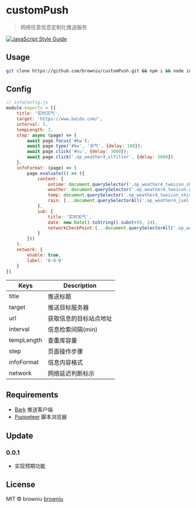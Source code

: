 # customPush

> 网络任意信息定制化推送服务

 [![JavaScript Style Guide](https://img.shields.io/badge/code_style-standard-brightgreen.svg)](https://standardjs.com)

## Usage

```bash
git clone https://github.com/browniu/customPush.git && npm i && node index.js
```

## Config

```jsx
// infoConfig.js
module.exports = [{
    title: '实时天气',
    target: 'https://www.baidu.com/',
    interval: 5,
    tempLength: 3,
    step: async (page) => {
        await page.focus('#kw');
        await page.type('#kw', '天气', {delay: 100});
        await page.click('#su', {delay: 3000});
        await page.click('.op_weather4_xlfilter', {delay: 5000})
    },
    infoFormat: (page) => (
        page.evaluate(() => ({
            content: {
                ontime: document.querySelector('.op_weather4_twoicon_shishi_sub').innerText.replace('（实时）', '>'),
                weather: document.querySelector('.op_weather4_twoicon_weath').innerText,
                temp: document.querySelector('.op_weather4_twoicon_shishi_title').innerText,
                rain: [...document.querySelectorAll('.op_weather4_jsml')].map(dom => dom.innerText).slice(0, 3).join('-').replace(/mm/g, '')
            },
            sub: {
                title: '实时天气',
                date: new Date().toString().substr(0, 24),
                networkCheckPoint:[...document.querySelectorAll('.op_weather4_jsml')].map(dom => dom.innerText).slice(0, 3).join('-').replace(/mm/g, '')
            }
        }))
    ),
    network: {
        enable: true,
        label: '0-0-0'
    }
}]
```

| Keys       | Description            |
| ---------- | ---------------------- |
| title      | 推送标题               |
| target     | 推送目标服务器         |
| url        | 获取信息的目标站点地址 |
| interval   | 信息检索间隔(min)      |
| tempLength | 查重库容量             |
| step       | 页面操作步骤           |
| infoFormat | 信息内容格式           |
| network    | 网络延迟判断标示       |

## Requirements

* [Bark](https://github.com/Finb/Bark) 推送客户端
* [Puppeteer](https://github.com/GoogleChrome/puppeteer) 脚本浏览器

## Update

### 0.0.1
* 实现预期功能

## License

MIT © browniu [browniu](https://github.com/browniu)
